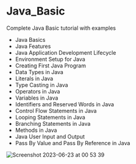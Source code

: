 # Java_Basic
Complete Java Basic tutorial with examples

- Java Basics
- Java Features
- Java Application Development Lifecycle
- Environment Setup for Java
- Creating First Java Program
- Data Types in Java
- Literals in Java
- Type Casting in Java
- Operators in Java
- Variables in Java
- Identifiers and Reserved Words in Java
- Control Flow Statements in Java
- Looping Statements in Java
- Branching Statements in Java
- Methods in Java
- Java User Input and Output
- Pass By Value and Pass By Reference in Java

![Screenshot 2023-06-23 at 00 53 39](https://github.com/5um17-5/Java_Basic/assets/42840869/ceb36420-e385-49ff-a217-c77b9eb57015)
